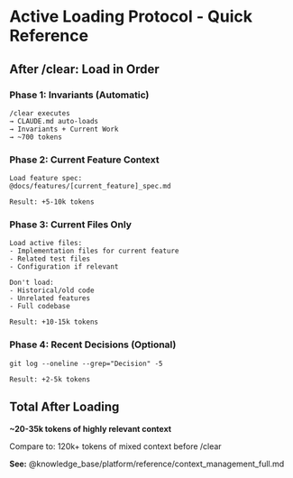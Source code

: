 # Active Loading Protocol - Quick Reference

## After /clear: Load in Order

### Phase 1: Invariants (Automatic)
```
/clear executes
→ CLAUDE.md auto-loads
→ Invariants + Current Work
→ ~700 tokens
```

### Phase 2: Current Feature Context
```
Load feature spec:
@docs/features/[current_feature]_spec.md

Result: +5-10k tokens
```

### Phase 3: Current Files Only
```
Load active files:
- Implementation files for current feature
- Related test files
- Configuration if relevant

Don't load:
- Historical/old code
- Unrelated features
- Full codebase

Result: +10-15k tokens
```

### Phase 4: Recent Decisions (Optional)
```
git log --oneline --grep="Decision" -5

Result: +2-5k tokens
```

## Total After Loading
**~20-35k tokens of highly relevant context**

Compare to: 120k+ tokens of mixed context before /clear

**See:** @knowledge_base/platform/reference/context_management_full.md
